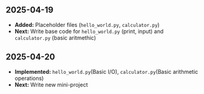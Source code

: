 ## 2025-04-19  
- **Added:** Placeholder files (`hello_world.py`, `calculator.py`)  
- **Next:** Write base code for `hello_world.py` (print, input) and `calculator.py` (basic aritmethic)

## 2025-04-20
- **Implemented:** `hello_world.py`(Basic I/O), `calculator.py`(Basic arithmetic  operations)
- **Next:** Write new mini-project